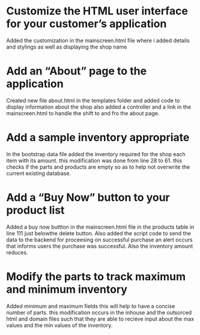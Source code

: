 # Customize the HTML user interface for your customer’s application
Added the customization in the mainscreen.html file where i added details and stylings as well as displaying the shop name
# Add an “About” page to the application
Created new file about.html in the templates folder and added code to display information about the shop also added a controller and a  link in the mainscreen.html to handle the shift to and fro the about page.
# Add a sample inventory appropriate
In the bootstrap data file added the inventory required for the shop each item with its amount. this modification was done from line 28 to 61. this checks if the parts and products are empty so as to help not overwrite the current existing database.
# Add a “Buy Now” button to your product list
Added a buy now buttton in the mainscreen.html file in the products table in line 111 just belowthe delete button. Also added the script code to send the data to the backend for proceesing on successful purchase an alert occurs that informs users the purchase was successful. Also the inventory amount reduces.
# Modify the parts to track maximum and minimum inventory
Added minimum and maximum fields this will help to have a concise number of parts. this modification occurs in the inhouse and the outsorced html and domain files such that they are able to recieve input about the max values and the min values of the inventory.
